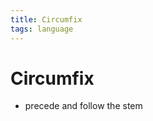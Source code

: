 ```yaml
---
title: Circumfix
tags: language
---
```


# Circumfix
- precede and follow the stem
























